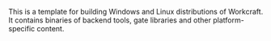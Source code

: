 This is a template for building Windows and Linux distributions of
Workcraft. It contains binaries of backend tools, gate libraries and
other platform-specific content.
